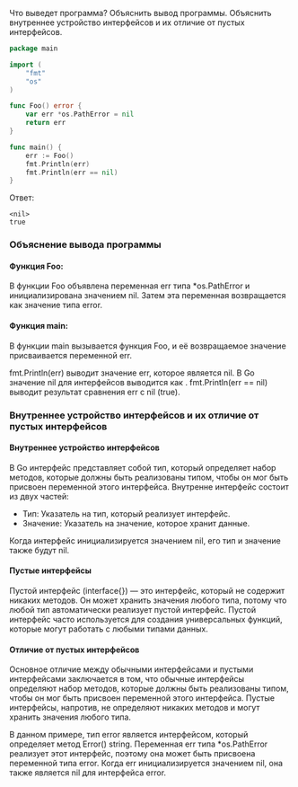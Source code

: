 Что выведет программа? Объяснить вывод программы. Объяснить внутреннее устройство интерфейсов и их отличие от пустых интерфейсов.

```go
package main

import (
	"fmt"
	"os"
)

func Foo() error {
	var err *os.PathError = nil
	return err
}

func main() {
	err := Foo()
	fmt.Println(err)
	fmt.Println(err == nil)
}
```

Ответ:
```
<nil>
true
```

### Объяснение вывода программы
#### Функция Foo:
В функции Foo объявлена переменная err типа *os.PathError и инициализирована значением nil. Затем эта переменная возвращается как значение типа error.

#### Функция main:
В функции main вызывается функция Foo, и её возвращаемое значение присваивается переменной err.

fmt.Println(err) выводит значение err, которое является nil. 
В Go значение nil для интерфейсов выводится как <nil>.
fmt.Println(err == nil) выводит результат сравнения err с nil (true).

### Внутреннее устройство интерфейсов и их отличие от пустых интерфейсов
#### Внутреннее устройство интерфейсов
В Go интерфейс представляет собой тип, который определяет набор методов, которые должны быть реализованы типом, чтобы он мог быть присвоен переменной этого интерфейса. Внутренне интерфейс состоит из двух частей:

- Тип: Указатель на тип, который реализует интерфейс.
- Значение: Указатель на значение, которое хранит данные.

Когда интерфейс инициализируется значением nil, его тип и значение также будут nil.

#### Пустые интерфейсы
Пустой интерфейс (interface{}) — это интерфейс, который не содержит никаких методов. Он может хранить значения любого типа, потому что любой тип автоматически реализует пустой интерфейс. Пустой интерфейс часто используется для создания универсальных функций, которые могут работать с любыми типами данных.

#### Отличие от пустых интерфейсов
Основное отличие между обычными интерфейсами и пустыми интерфейсами заключается в том, что обычные интерфейсы определяют набор методов, которые должны быть реализованы типом, чтобы он мог быть присвоен переменной этого интерфейса. Пустые интерфейсы, напротив, не определяют никаких методов и могут хранить значения любого типа.

В данном примере, тип error является интерфейсом, который определяет метод Error() string. Переменная err типа *os.PathError реализует этот интерфейс, поэтому она может быть присвоена переменной типа error. Когда err инициализируется значением nil, она также является nil для интерфейса error.

